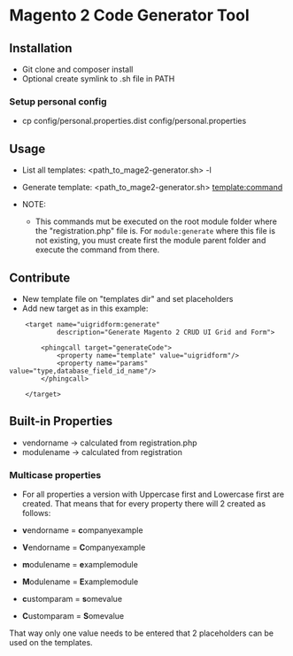 # Magento 2 Code Generator Tool

## Installation

- Git clone and composer install
- Optional create symlink to .sh file in PATH

### Setup personal config

- cp config/personal.properties.dist config/personal.properties

## Usage

- List all templates: <path_to_mage2-generator.sh> -l
- Generate template: <path_to_mage2-generator.sh> <template:command>

- NOTE:
    - This commands mut be executed on the root module folder where the "registration.php" file is. 
    For `module:generate` where this file is not existing, you must create first the module parent folder and execute the command from there.
    
## Contribute

- New template file on "templates dir" and set placeholders
- Add new target as in this example:

```
    <target name="uigridform:generate"
            description="Generate Magento 2 CRUD UI Grid and Form">

        <phingcall target="generateCode">
            <property name="template" value="uigridform"/>
            <property name="params" value="type,database_field_id_name"/>
        </phingcall>

    </target>
```

## Built-in Properties

- vendorname -> calculated from registration.php
- modulename -> calculated from registration

### Multicase properties

- For all properties a version with Uppercase first and Lowercase first are created. That means that for every property there will 2 created as follows:

* **v**endorname = **c**ompanyexample
* **V**endorname = **C**ompanyexample

* **m**odulename = **e**xamplemodule
* **M**odulename = **E**xamplemodule

* **c**ustomparam = **s**omevalue
* **C**ustomparam = **S**omevalue

That way only one value needs to be entered that 2 placeholders can be used on the templates.